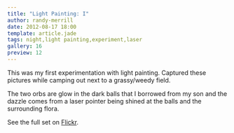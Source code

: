```yaml
---
title: "Light Painting: I"
author: randy-merrill
date: 2012-08-17 18:00
template: article.jade
tags: night,light painting,experiment,laser
gallery: 16
preview: 12
---
```


This was my first experimentation with light painting. Captured these pictures while camping out next to a grassy/weedy field.

The two orbs are glow in the dark balls that I borrowed from my son and the dazzle comes from a laser pointer being shined at the balls and the surrounding flora.

See the full set on [Flickr](http://www.flickr.com/photos/zoramite/sets/72157631118451258/).
